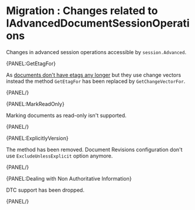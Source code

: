 ﻿# Migration : Changes related to IAdvancedDocumentSessionOperations

Changes in advanced session operations accessible by `session.Advanced`.

{PANEL:GetEtagFor}

As [documents don't have etags any longer](../../../migration/client-api/introduction#etags) but they use change vectors instead the method `GetEtagFor` has been replaced by `GetChangeVectorFor`.

{PANEL/}


{PANEL:MarkReadOnly}

Marking documents as read-only isn't supported. 

{PANEL/}


{PANEL:ExplicitlyVersion}

The method has been removed. Document Revisions configuration don't use `ExcludeUnlessExplicit` option anymore.

{PANEL/}

{PANEL:Dealing with Non Authoritative Information}

DTC support has been dropped.

{PANEL/}



